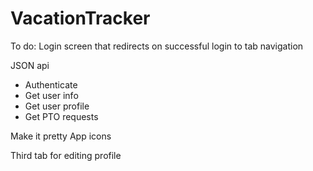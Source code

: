 # VacationTracker

To do:
Login screen that redirects on successful login to tab navigation

JSON api
 - Authenticate
 - Get user info
 - Get user profile
 - Get PTO requests

Make it pretty
App icons

Third tab for editing profile

